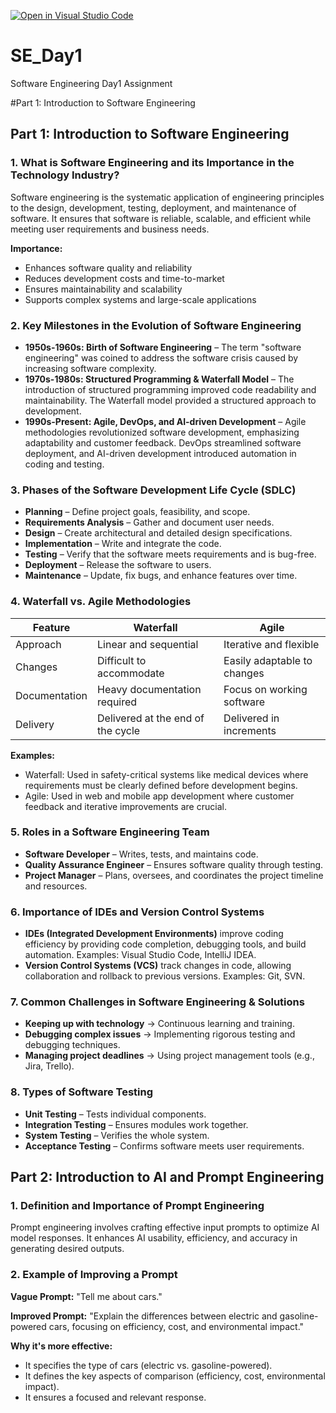 [![Open in Visual Studio Code](https://classroom.github.com/assets/open-in-vscode-2e0aaae1b6195c2367325f4f02e2d04e9abb55f0b24a779b69b11b9e10269abc.svg)](https://classroom.github.com/online_ide?assignment_repo_id=18394640&assignment_repo_type=AssignmentRepo)
# SE_Day1
Software Engineering Day1 Assignment

#Part 1: Introduction to Software Engineering



## Part 1: Introduction to Software Engineering

### 1. What is Software Engineering and its Importance in the Technology Industry?
Software engineering is the systematic application of engineering principles to the design, development, testing, deployment, and maintenance of software. It ensures that software is reliable, scalable, and efficient while meeting user requirements and business needs.

**Importance:**
- Enhances software quality and reliability
- Reduces development costs and time-to-market
- Ensures maintainability and scalability
- Supports complex systems and large-scale applications

### 2. Key Milestones in the Evolution of Software Engineering
- **1950s-1960s: Birth of Software Engineering** – The term "software engineering" was coined to address the software crisis caused by increasing software complexity.
- **1970s-1980s: Structured Programming & Waterfall Model** – The introduction of structured programming improved code readability and maintainability. The Waterfall model provided a structured approach to development.
- **1990s-Present: Agile, DevOps, and AI-driven Development** – Agile methodologies revolutionized software development, emphasizing adaptability and customer feedback. DevOps streamlined software deployment, and AI-driven development introduced automation in coding and testing.

### 3. Phases of the Software Development Life Cycle (SDLC)
- **Planning** – Define project goals, feasibility, and scope.
- **Requirements Analysis** – Gather and document user needs.
- **Design** – Create architectural and detailed design specifications.
- **Implementation** – Write and integrate the code.
- **Testing** – Verify that the software meets requirements and is bug-free.
- **Deployment** – Release the software to users.
- **Maintenance** – Update, fix bugs, and enhance features over time.

### 4. Waterfall vs. Agile Methodologies
| Feature         | Waterfall                              | Agile                              |
|---------------|--------------------------------|--------------------------------|
| Approach     | Linear and sequential          | Iterative and flexible          |
| Changes     | Difficult to accommodate       | Easily adaptable to changes     |
| Documentation | Heavy documentation required  | Focus on working software       |
| Delivery      | Delivered at the end of the cycle | Delivered in increments          |

**Examples:**
- Waterfall: Used in safety-critical systems like medical devices where requirements must be clearly defined before development begins.
- Agile: Used in web and mobile app development where customer feedback and iterative improvements are crucial.

### 5. Roles in a Software Engineering Team
- **Software Developer** – Writes, tests, and maintains code.
- **Quality Assurance Engineer** – Ensures software quality through testing.
- **Project Manager** – Plans, oversees, and coordinates the project timeline and resources.

### 6. Importance of IDEs and Version Control Systems
- **IDEs (Integrated Development Environments)** improve coding efficiency by providing code completion, debugging tools, and build automation. Examples: Visual Studio Code, IntelliJ IDEA.
- **Version Control Systems (VCS)** track changes in code, allowing collaboration and rollback to previous versions. Examples: Git, SVN.

### 7. Common Challenges in Software Engineering & Solutions
- **Keeping up with technology** → Continuous learning and training.
- **Debugging complex issues** → Implementing rigorous testing and debugging techniques.
- **Managing project deadlines** → Using project management tools (e.g., Jira, Trello).

### 8. Types of Software Testing
- **Unit Testing** – Tests individual components.
- **Integration Testing** – Ensures modules work together.
- **System Testing** – Verifies the whole system.
- **Acceptance Testing** – Confirms software meets user requirements.

## Part 2: Introduction to AI and Prompt Engineering

### 1. Definition and Importance of Prompt Engineering
Prompt engineering involves crafting effective input prompts to optimize AI model responses. It enhances AI usability, efficiency, and accuracy in generating desired outputs.

### 2. Example of Improving a Prompt
**Vague Prompt:** "Tell me about cars."

**Improved Prompt:** "Explain the differences between electric and gasoline-powered cars, focusing on efficiency, cost, and environmental impact."

**Why it's more effective:**
- It specifies the type of cars (electric vs. gasoline-powered).
- It defines the key aspects of comparison (efficiency, cost, environmental impact).
- It ensures a focused and relevant response.


